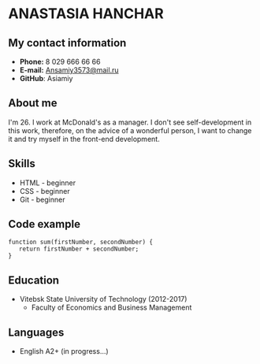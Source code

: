# ANASTASIA HANCHAR

## My contact information
* **Phone:** 8 029 666 66 66
* **E-mail:** Ansamiy3573@mail.ru
* **GitHub**: Asiamiy

## About me
I'm 26. I work at McDonald's as a manager. I don't see self-development in this work, therefore, on the advice of a wonderful person, I want to change it and try myself in the front-end development.

## Skills
* HTML - beginner
* CSS - beginner
* Git - beginner

## Code example
 ```
 function sum(firstNumber, secondNumber) {
    return firstNumber + secondNumber;
 }
 ```

## Education 
* Vitebsk State University of Technology (2012-2017)
  + Faculty of Economics and Business Management

## Languages 
 * English A2+ (in progress...) 
